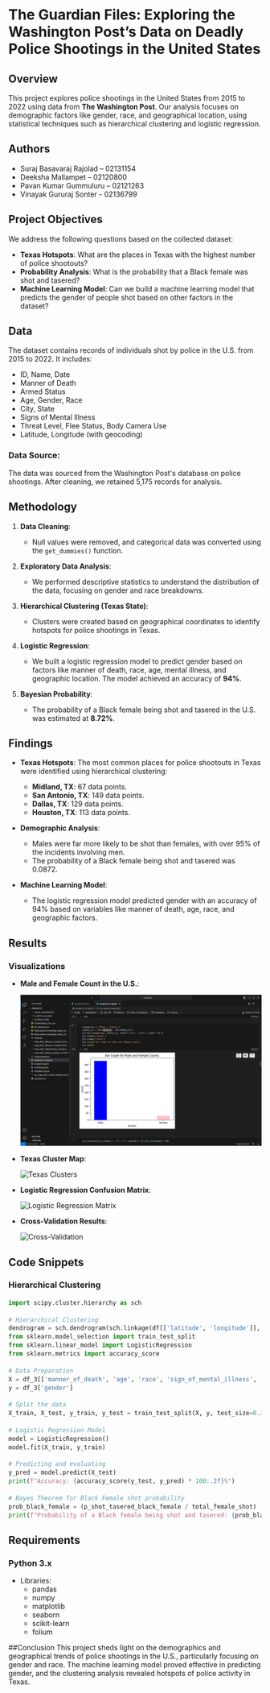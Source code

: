 # The Guardian Files: Exploring the Washington Post’s Data on Deadly Police Shootings in the United States

## Overview

This project explores police shootings in the United States from 2015 to 2022 using data from **The Washington Post**. Our analysis focuses on demographic factors like gender, race, and geographical location, using statistical techniques such as hierarchical clustering and logistic regression.

## Authors

- Suraj Basavaraj Rajolad – 02131154
- Deeksha Mallampet – 02120800
- Pavan Kumar Gummuluru – 02121263
- Vinayak Gururaj Sonter - 02136799

## Project Objectives

We address the following questions based on the collected dataset:
- **Texas Hotspots**: What are the places in Texas with the highest number of police shootouts?
- **Probability Analysis**: What is the probability that a Black female was shot and tasered?
- **Machine Learning Model**: Can we build a machine learning model that predicts the gender of people shot based on other factors in the dataset?

## Data

The dataset contains records of individuals shot by police in the U.S. from 2015 to 2022. It includes:
- ID, Name, Date
- Manner of Death
- Armed Status
- Age, Gender, Race
- City, State
- Signs of Mental Illness
- Threat Level, Flee Status, Body Camera Use
- Latitude, Longitude (with geocoding)

### Data Source:
The data was sourced from the Washington Post's database on police shootings. After cleaning, we retained 5,175 records for analysis.

## Methodology

1. **Data Cleaning**: 
   - Null values were removed, and categorical data was converted using the `get_dummies()` function.
   
2. **Exploratory Data Analysis**: 
   - We performed descriptive statistics to understand the distribution of the data, focusing on gender and race breakdowns.
   
3. **Hierarchical Clustering (Texas State)**:
   - Clusters were created based on geographical coordinates to identify hotspots for police shootings in Texas.
   
4. **Logistic Regression**:
   - We built a logistic regression model to predict gender based on factors like manner of death, race, age, mental illness, and geographic location. The model achieved an accuracy of **94%**.

5. **Bayesian Probability**:
   - The probability of a Black female being shot and tasered in the U.S. was estimated at **8.72%**.

## Findings

- **Texas Hotspots**: The most common places for police shootouts in Texas were identified using hierarchical clustering:
  - **Midland, TX**: 67 data points.
  - **San Antonio, TX**: 149 data points.
  - **Dallas, TX**: 129 data points.
  - **Houston, TX**: 113 data points.
  
- **Demographic Analysis**: 
  - Males were far more likely to be shot than females, with over 95% of the incidents involving men.
  - The probability of a Black female being shot and tasered was 0.0872.

- **Machine Learning Model**: 
  - The logistic regression model predicted gender with an accuracy of 94% based on variables like manner of death, age, race, and geographic factors.

## Results

### Visualizations

- **Male and Female Count in the U.S.**:
  
  ![Gender Count](images/gendercount.jpg)

- **Texas Cluster Map**:

  ![Texas Clusters](images/texas_clusters.png)

- **Logistic Regression Confusion Matrix**:

  ![Logistic Regression Matrix](images/logistic_regression_matrix.png)

- **Cross-Validation Results**:

  ![Cross-Validation](images/cross_validation.png)

## Code Snippets

### Hierarchical Clustering

```python
import scipy.cluster.hierarchy as sch

# Hierarchical Clustering
dendrogram = sch.dendrogram(sch.linkage(df[['latitude', 'longitude']], method='ward'))
from sklearn.model_selection import train_test_split
from sklearn.linear_model import LogisticRegression
from sklearn.metrics import accuracy_score

# Data Preparation
X = df_3[['manner_of_death', 'age', 'race', 'sign_of_mental_illness', 'threat_level', 'longitude', 'latitude']]
y = df_3['gender']

# Split the data
X_train, X_test, y_train, y_test = train_test_split(X, y, test_size=0.25)

# Logistic Regression Model
model = LogisticRegression()
model.fit(X_train, y_train)

# Predicting and evaluating
y_pred = model.predict(X_test)
print(f"Accuracy: {accuracy_score(y_test, y_pred) * 100:.2f}%")

# Bayes Theorem for Black Female shot probability
prob_black_female = (p_shot_tasered_black_female / total_female_shot)
print(f"Probability of a Black female being shot and tasered: {prob_black_female}")
```


## Requirements
### Python 3.x
- Libraries:
  - pandas
  - numpy
  - matplotlib
  - seaborn
  - scikit-learn
  - folium

##Conclusion
    This project sheds light on the demographics and geographical trends of police shootings in the U.S., particularly focusing on gender and race. The machine learning model proved effective in predicting gender, and the clustering analysis revealed hotspots of police activity in Texas.


